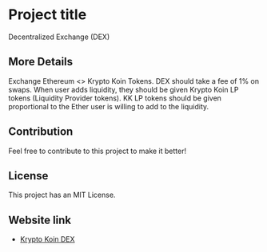 # Project title

Decentralized Exchange (DEX)

## More Details

Exchange Ethereum <> Krypto Koin Tokens.
DEX should take a fee of 1% on swaps.
When user adds liquidity, they should be given Krypto Koin LP tokens (Liquidity Provider tokens).
KK LP tokens should be given proportional to the Ether user is willing to add to the liquidity.

## Contribution

Feel free to contribute to this project to make it better!

## License

This project has an MIT License.

## Website link

- [Krypto Koin DEX](https://kk-dex.netlify.app/)
